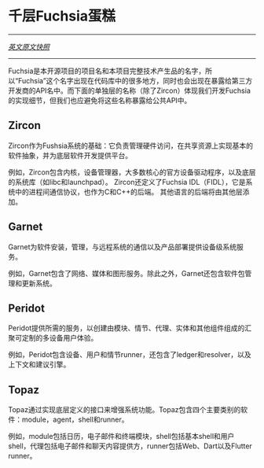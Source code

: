 <!---
# The Fuchsia layer cake
--->
# 千层Fuchsia蛋糕
---

[*英文原文快照*](https://github.com/fuchsia-mirror/docs/blob/d6693145a6db79ef6db798683c743e640f7d4f96/development/source_code/layers.md)

---

<!---
Fuchsia is the name of the open source project and the complete technical
artifact produced by the open source project. The name "Fuchsia" appears in many
places throughout the codebase, and will be baked into API names exposed to
third-party developers. The names of the individual layers below (with the
exception of Zircon) are implementation details of how we develop Fuchsia, and
we should avoid baking those names into public APIs.
--->
Fuchsia是本开源项目的项目名和本项目完整技术产生品的名字，所以“Fuchsia”这个名字出现在代码库中的很多地方，同时也会出现在暴露给第三方开发商的API名中。而下面的单独层的名称（除了Zircon）体现我们开发Fuchsia的实现细节，但我们也应避免将这些名称暴露给公共API中。

<!---
## Zircon

Zircon is the operating system's foundation: it mediates hardware access,
implements essential software abstractions over shared resources, and provides a
platform for low-level software development.
--->
## Zircon

Zircon作为Fushsia系统的基础：它负责管理硬件访问，在共享资源上实现基本的软件抽象，并为底层软件开发提供平台。

<!---
For example, Zircon contains the kernel, device manager, most core and
first-party device drivers, and low-level system libraries, such as libc and
launchpad. Zircon also defines the Fuchsia IDL (FIDL), which is the protocol
spoken between processes in the system, as well as backends for C and C++. The
backends for other languages will be added by other layers.
--->
例如，Zircon包含内核，设备管理器，大多数核心的官方设备驱动程序，以及底层的系统库（如libc和launchpad）。 Zircon还定义了Fuchsia IDL（FIDL），它是系统中的进程间通信协议，也作为C和C++的后端。 其他语言的后端将由其他层添加。

<!---
## Garnet

Garnet provides device-level system services for software installation,
administration, communication with remote systems, and product deployment.
--->
## Garnet

Garnet为软件安装，管理，与远程系统的通信以及产品部署提供设备级系统服务。

<!---
For example, Garnet contains the network, media, and graphics services. Garnet
also contains the package management and update system.
--->
例如，Garnet包含了网络、媒体和图形服务。除此之外，Garnet还包含软件包管理和更新系统。

<!---
## Peridot

Peridot provides the services needed to create a cohesive, customizable,
multi-device user experience assembled from modules, stories, agents, entities,
and other components.
--->
## Peridot

Peridot提供所需的服务，以创建由模块、情节、代理、实体和其他组件组成的汇聚可定制的多设备用户体验。

<!---
For example, Peridot contains the device, user, and story runners. Peridot also
contains the ledger and resolver, as well as the context and suggestion engines.
--->
例如，Peridot包含设备、用户和情节runner，还包含了ledger和resolver，以及上下文和建议引擎。

<!---
## Topaz

Topaz augments system functionality by implementing interfaces defined by
underlying layers. Topaz contains four major categories of software: modules,
agents, shells, and runners.
--->
## Topaz

Topaz通过实现底层定义的接口来增强系统功能。Topaz包含四个主要类别的软件：module，agent，shell和runner。

<!---
For example, modules include the calendar, email, and terminal modules, shells
include the base shell and the user shell, agents include the email and chat
content providers, and runners include the Web, Dart, and Flutter runners.
--->
例如，module包括日历，电子邮件和终端模块，shell包括基本shell和用户shell，代理包括电子邮件和聊天内容提供方，runner包括Web、Dart以及Flutter runner。
